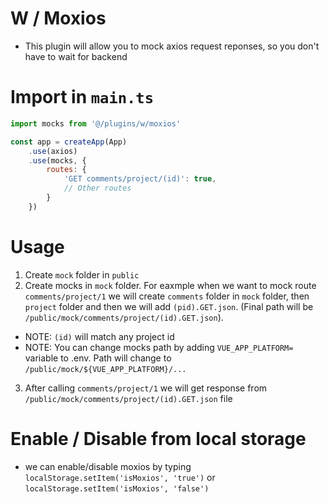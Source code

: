 # W / Moxios
- This plugin will allow you to mock axios request reponses, so you don't have to wait for backend

# Import in `main.ts`
```javascript
import mocks from '@/plugins/w/moxios'

const app = createApp(App)
    .use(axios)
	.use(mocks, {
	    routes: {
	        'GET comments/project/(id)': true,
	        // Other routes
	    }
	})
```
# Usage
1. Create `mock` folder in `public`
2. Create mocks in `mock` folder. For eaxmple when we want to mock route `comments/project/1` we will create `comments` folder in `mock` folder, then `project` folder and then we will add `(pid).GET.json`. (Final path will be `/public/mock/comments/project/(id).GET.json`).
- NOTE: `(id)` will match any project id
- NOTE: You can change mocks path by adding `VUE_APP_PLATFORM=` variable to .env. Path will change to `/public/mock/${VUE_APP_PLATFORM}/...`
3. After calling `comments/project/1` we will get response from `/public/mock/comments/project/(id).GET.json` file

# Enable / Disable from local storage
- we can enable/disable moxios by typing `localStorage.setItem('isMoxios', 'true')` or  `localStorage.setItem('isMoxios', 'false')`
